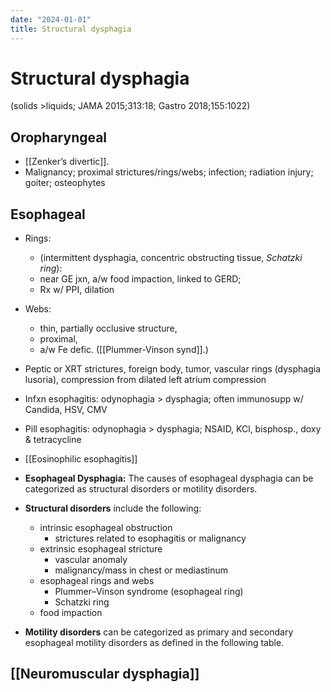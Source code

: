 ```yaml
---
date: "2024-01-01"
title: Structural dysphagia
---
```



# Structural dysphagia

(solids >liquids; JAMA 2015;313:18; Gastro 2018;155:1022)

## Oropharyngeal

- [[Zenker’s divertic]].
- Malignancy; proximal strictures/rings/webs; infection; radiation injury; goiter; osteophytes

## Esophageal

- Rings:
  - (intermittent dysphagia, concentric obstructing tissue, _Schatzki ring_): 
  - near GE jxn, a/w food impaction, linked to GERD; 
  - Rx w/ PPI, dilation
- Webs:
  - thin, partially occlusive structure, 
  - proximal, 
  - a/w Fe defic. ([[Plummer-Vinson synd]].)
- Peptic or XRT strictures, foreign body, tumor, vascular rings (dysphagia lusoria), compression from dilated left atrium compression
- Infxn esophagitis: odynophagia > dysphagia; often immunosupp w/ Candida, HSV, CMV
- Pill esophagitis: odynophagia > dysphagia; NSAID, KCl, bisphosp., doxy & tetracycline
- [[Eosinophilic esophagitis]]
- **Esophageal Dysphagia:** The causes of esophageal dysphagia can be categorized as structural disorders or motility disorders.

- **Structural disorders** include the following:
  - intrinsic esophageal obstruction
    - strictures related to esophagitis or malignancy
  - extrinsic esophageal stricture
    - vascular anomaly
    - malignancy/mass in chest or mediastinum
  - esophageal rings and webs
    - Plummer–Vinson syndrome (esophageal ring)
    - Schatzki ring
  - food impaction
- **Motility disorders** can be categorized as primary and secondary esophageal motility disorders as defined in the following table.

## [[Neuromuscular dysphagia]]

